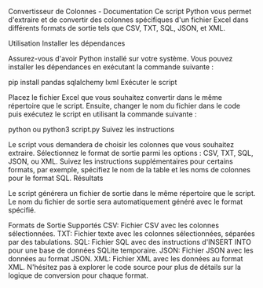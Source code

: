 Convertisseur de Colonnes - Documentation
Ce script Python vous permet d'extraire et de convertir des colonnes spécifiques d'un fichier Excel dans différents formats de sortie tels que CSV, TXT, SQL, JSON, et XML.

Utilisation
Installer les dépendances

Assurez-vous d'avoir Python installé sur votre système. Vous pouvez installer les dépendances en exécutant la commande suivante :

pip install pandas sqlalchemy lxml
Exécuter le script

Placez le fichier Excel que vous souhaitez convertir dans le même répertoire que le script. Ensuite, changer le nom du fichier dans le code puis exécutez le script en utilisant la commande suivante :



python ou python3 script.py
Suivez les instructions

Le script vous demandera de choisir les colonnes que vous souhaitez extraire.
Sélectionnez le format de sortie parmi les options : CSV, TXT, SQL, JSON, ou XML.
Suivez les instructions supplémentaires pour certains formats, par exemple, spécifiez le nom de la table et les noms de colonnes pour le format SQL.
Résultats

Le script générera un fichier de sortie dans le même répertoire que le script. Le nom du fichier de sortie sera automatiquement généré avec le format spécifié.

Formats de Sortie Supportés
CSV: Fichier CSV avec les colonnes sélectionnées.
TXT: Fichier texte avec les colonnes sélectionnées, séparées par des tabulations.
SQL: Fichier SQL avec des instructions d'INSERT INTO pour une base de données SQLite temporaire.
JSON: Fichier JSON avec les données au format JSON.
XML: Fichier XML avec les données au format XML.
N'hésitez pas à explorer le code source pour plus de détails sur la logique de conversion pour chaque format.